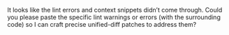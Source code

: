 It looks like the lint errors and context snippets didn’t come through. Could you please paste the specific lint warnings or errors (with the surrounding code) so I can craft precise unified-diff patches to address them?